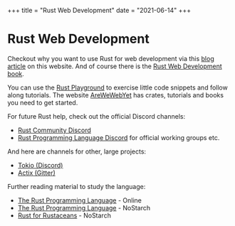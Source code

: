 +++
title = "Rust Web Development"
date = "2021-06-14"
+++

<h1>Rust Web Development</h1>

Checkout why you want to use Rust for web development via this [blog article](https://rustwebdevelopment.com/blog/why-rust/) on this website. And of course there is the [Rust Web Development book](https://www.manning.com/books/rust-web-development).

You can use the [Rust Playground](https://play.rust-lang.org/) to exercise little code snippets and follow along tutorials. The website [AreWeWebYet](https://www.arewewebyet.org/) has crates, tutorials and books you need to get started.

For future Rust help, check out the official Discord channels:

* [Rust Community Discord](https://discord.gg/rust-lang-community)
* [Rust Programming Language Discord](https://discord.gg/rust-lang) for official working groups etc.

And here are channels for other, large projects:
* [Tokio (Discord)](https://discord.com/invite/tokio)
* [Actix (Gitter)](https://gitter.im/actix/actix)

Further reading material to study the language:

* [The Rust Programming Language](https://doc.rust-lang.org/book/) - Online
* [The Rust Programming Language](https://nostarch.com/Rust2018) - NoStarch
* [Rust for Rustaceans](https://nostarch.com/rust-rustaceans) - NoStarch

